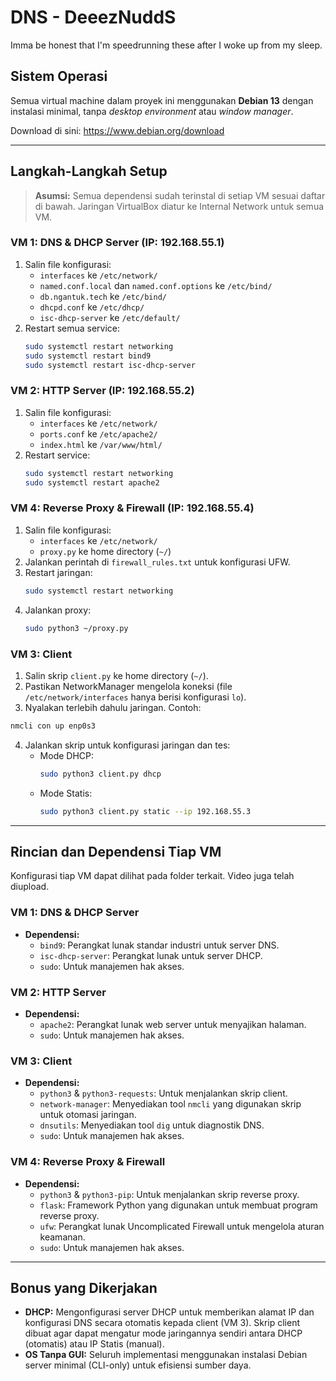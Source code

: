 # DNS - DeeezNuddS

Imma be honest that I'm speedrunning these after I woke up from my sleep.

## Sistem Operasi

Semua virtual machine dalam proyek ini menggunakan **Debian 13** dengan instalasi minimal, tanpa _desktop environment_ atau _window manager_.

Download di sini: https://www.debian.org/download

---

## Langkah-Langkah Setup

> **Asumsi:** Semua dependensi sudah terinstal di setiap VM sesuai daftar di bawah. Jaringan VirtualBox diatur ke Internal Network untuk semua VM.

### VM 1: DNS & DHCP Server (IP: 192.168.55.1)

1. Salin file konfigurasi:
   - `interfaces` ke `/etc/network/`
   - `named.conf.local` dan `named.conf.options` ke `/etc/bind/`
   - `db.ngantuk.tech` ke `/etc/bind/`
   - `dhcpd.conf` ke `/etc/dhcp/`
   - `isc-dhcp-server` ke `/etc/default/`
2. Restart semua service:
   ```sh
   sudo systemctl restart networking
   sudo systemctl restart bind9
   sudo systemctl restart isc-dhcp-server
   ```

### VM 2: HTTP Server (IP: 192.168.55.2)

1. Salin file konfigurasi:
   - `interfaces` ke `/etc/network/`
   - `ports.conf` ke `/etc/apache2/`
   - `index.html` ke `/var/www/html/`
2. Restart service:
   ```sh
   sudo systemctl restart networking
   sudo systemctl restart apache2
   ```

### VM 4: Reverse Proxy & Firewall (IP: 192.168.55.4)

1. Salin file konfigurasi:
   - `interfaces` ke `/etc/network/`
   - `proxy.py` ke home directory (`~/`)
2. Jalankan perintah di `firewall_rules.txt` untuk konfigurasi UFW.
3. Restart jaringan:
   ```sh
   sudo systemctl restart networking
   ```
4. Jalankan proxy:
   ```sh
   sudo python3 ~/proxy.py
   ```

### VM 3: Client

1. Salin skrip `client.py` ke home directory (`~/`).
2. Pastikan NetworkManager mengelola koneksi (file `/etc/network/interfaces` hanya berisi konfigurasi `lo`).
3. Nyalakan terlebih dahulu jaringan. Contoh:
```sh
nmcli con up enp0s3
```
4. Jalankan skrip untuk konfigurasi jaringan dan tes:
   - Mode DHCP:
     ```sh
     sudo python3 client.py dhcp
     ```
   - Mode Statis:
     ```sh
     sudo python3 client.py static --ip 192.168.55.3
     ```

---

## Rincian dan Dependensi Tiap VM

Konfigurasi tiap VM dapat dilihat pada folder terkait. Video juga telah diupload.

### VM 1: DNS & DHCP Server

- **Dependensi:**
  - `bind9`: Perangkat lunak standar industri untuk server DNS.
  - `isc-dhcp-server`: Perangkat lunak untuk server DHCP.
  - `sudo`: Untuk manajemen hak akses.

### VM 2: HTTP Server

- **Dependensi:**
  - `apache2`: Perangkat lunak web server untuk menyajikan halaman.
  - `sudo`: Untuk manajemen hak akses.

### VM 3: Client

- **Dependensi:**
  - `python3` & `python3-requests`: Untuk menjalankan skrip client.
  - `network-manager`: Menyediakan tool `nmcli` yang digunakan skrip untuk otomasi jaringan.
  - `dnsutils`: Menyediakan tool `dig` untuk diagnostik DNS.
  - `sudo`: Untuk manajemen hak akses.

### VM 4: Reverse Proxy & Firewall

- **Dependensi:**
  - `python3` & `python3-pip`: Untuk menjalankan skrip reverse proxy.
  - `flask`: Framework Python yang digunakan untuk membuat program reverse proxy.
  - `ufw`: Perangkat lunak Uncomplicated Firewall untuk mengelola aturan keamanan.
  - `sudo`: Untuk manajemen hak akses.

---

## Bonus yang Dikerjakan

- **DHCP:** Mengonfigurasi server DHCP untuk memberikan alamat IP dan konfigurasi DNS secara otomatis kepada client (VM 3). Skrip client dibuat agar dapat mengatur mode jaringannya sendiri antara DHCP (otomatis) atau IP Statis (manual).
- **OS Tanpa GUI:** Seluruh implementasi menggunakan instalasi Debian server minimal (CLI-only) untuk efisiensi sumber daya.
